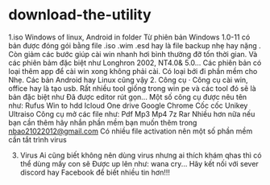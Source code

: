 # download-the-utility
1.iso Windows of linux, Android in folder 
Từ phiên bản Windows 1.0-11 có bản được đóng gói bằng file .iso .wim .esd hay là file backup nhẹ hay nặng
. Còn giảm các bước giúp cài win nhanh hơi bình thường đỡ tốn thời gian. Và các phiên bảm đặc biệt như Longhron
2002, NT4.0& 5.0... Các phiên bản có loại thêm app để cài win xong không phải cài. Có loại bới đi phần mềm cho
Nhẹ. Các bản Android hay Linux cũng vậy
2. Công cụ 
· Công cụ cài win, office hay là tạo usb. Rất nhiều tool giống trong win pe và các tool đó sẽ là bản đặc biệt như
Đã được editor rút gọn... Một số công cụ được nêu tên như:
Rufus
Win to hdd
Icloud
One drive
Google Chrome
Cốc cốc
Unikey 
Ultraiso
Công cụ mở các file như: 
Pdf
Mp3
Mp4
7z
Rar
Nhiều hơn nữa nếu bạn cần thêm hãy nhắn phần mềm bạn muốn thêm trong nbao21022012@gmail.com
Có nhiều file activation nên một số phần mềm cần tắt trình virus


3. Virus
Ai cũng biết không nên dùng virus nhưng ai thích khám qhas thì có thể dùng mấy con sẽ 
Được up lên như: wana cry...
Hãy kết nối với sever discord hay Facebook để biết nhiều tin hơn!!!

